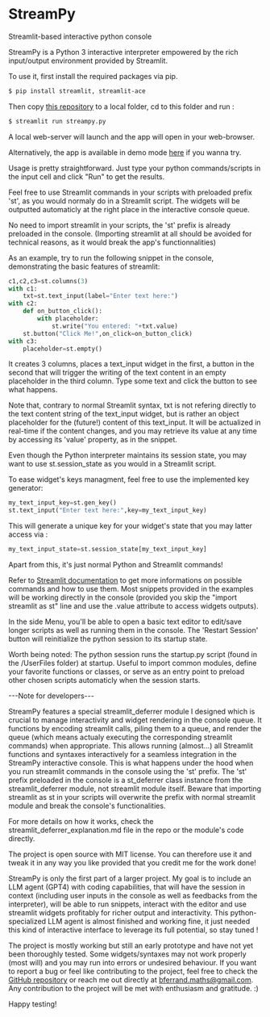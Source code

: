 # StreamPy
Streamlit-based interactive python console

StreamPy is a Python 3 interactive interpreter empowered by the rich input/output environment provided by Streamlit.

To use it, first install the required packages via pip.
```bash
$ pip install streamlit, streamlit-ace
```

Then copy [this repository](https://github.com/B4PT0R/StreamPy) to a local folder, cd to this folder and run :
```bash
$ streamlit run streampy.py 
```
A local web-server will launch and the app will open in your web-browser.

Alternatively, the app is available in demo mode [here](https://streampy.streamlit.app/) if you wanna try.

Usage is pretty straightforward. Just type your python commands/scripts in the input cell and click "Run" to get the results.

Feel free to use Streamlit commands in your scripts with preloaded prefix 'st', as you would normaly do in a Streamlit script. 
The widgets will be outputted automaticly at the right place in the interactive console queue.

No need to import streamlit in your scripts, the 'st' prefix is already preloaded in the console.
(Importing streamlit at all should be avoided for technical reasons, as it would break the app's functionnalities)

As an example, try to run the following snippet in the console, demonstrating the basic features of streamlit:
```python
c1,c2,c3=st.columns(3)
with c1:
    txt=st.text_input(label="Enter text here:")
with c2:
    def on_button_click():
        with placeholder:
            st.write("You entered: "+txt.value)
    st.button("Click Me!",on_click=on_button_click)
with c3:
    placeholder=st.empty()
```
It creates 3 columns, places a text_input widget in the first, a button in the second that will trigger the writing of the text content in an empty placeholder in the third column.
Type some text and click the button to see what happens.

Note that, contrary to normal Streamlit syntax, txt is not refering directly to the text content string of the text_input widget, but is rather an object placeholder for the (future!) content of this text_input. It will be actualized in real-time if the content changes, and you may retrieve its value at any time by accessing its 'value' property, as in the snippet.

Even though the Python interpreter maintains its session state, you may want to use st.session_state as you would in a Streamlit script.

To ease widget's keys managment, feel free to use the implemented key generator:
```python
my_text_input_key=st.gen_key()
st.text_input("Enter text here:",key=my_text_input_key)
``` 
This will generate a unique key for your widget's state that you may latter access via :
```python
my_text_input_state=st.session_state[my_text_input_key]
``` 
Apart from this, it's just normal Python and Streamlit commands!

Refer to [Streamlit documentation](https://docs.streamlit.io/library/api-reference) to get more informations on possible commands and how to use them. Most snippets provided in the examples will be working directly in the console (provided you skip the "import streamlit as st" line and use the .value attribute to access widgets outputs).

In the side Menu, you'll be able to open a basic text editor to edit/save longer scripts as well as running them in the console.
The 'Restart Session' button will reinitialize the python session to its startup state.

Worth being noted: The python session runs the startup.py script (found in the /UserFiles folder) at startup. Useful to import common modules, define your favorite functions or classes, or serve as an entry point to preload other chosen scripts automaticly when the session starts.

---Note for developers---

StreamPy features a special streamlit_deferrer module I designed which is crucial to manage interactivity and widget rendering in the console queue. It functions by encoding streamlit calls, piling them to a queue, and render the queue (which means actualy executing the corresponding streamlit commands) when appropriate. This allows running (almost...) all Streamlit functions and syntaxes interactively for a seamless integration in the StreamPy interactive console. This is what happens under the hood when you run streamlit commands in the console using the 'st' prefix. 
The 'st' prefix preloaded in the console is a st_deferrer class instance from the streamlit_deferrer module, not streamlit module itself. 
Beware that importing streamlit as st in your scripts will overwrite the prefix with normal streamlit module and break the console's functionalities.

For more details on how it works, check the streamlit_deferrer_explanation.md file in the repo or the module's code directly.

The project is open source with MIT license. You can therefore use it and tweak it in any way you like provided that you credit me for the work done! 

StreamPy is only the first part of a larger project. My goal is to include an LLM agent (GPT4) with coding capabilities, that will have the session in context (including user inputs in the console as well as feedbacks from the interpreter), will be able to run snippets, interact with the editor and use streamlit widgets profitably for richer output and interactivity. This python-specialized LLM agent is almost finished and working fine, it just needed this kind of interactive interface to leverage its full potential, so stay tuned !

The project is mostly working but still an early prototype and have not yet been thoroughly tested. Some widgets/syntaxes may not work properly (most will) and you may run into errors or undesired behaviour. If you want to report a bug or feel like contributing to the project, feel free to check the [GitHub repository](https://github.com/B4PT0R/StreamPy) or reach me out directly at bferrand.maths@gmail.com. Any contribution to the project will be met with enthusiasm and gratitude. :)

Happy testing!

